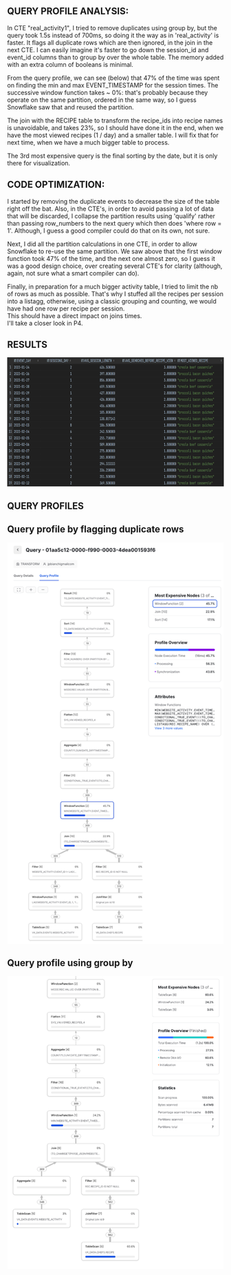 ## QUERY PROFILE ANALYSIS:
In CTE "real\_activity1", I tried to remove duplicates using group by, but the query took 1.5s instead of 700ms,
so doing it the way as in 'real\_activity' is faster.  It flags all duplicate rows which are then ignored,
in the join in the next CTE.
I can easily imagine it's faster to go down the session_id and event_id columns than to group by over the whole table.
The memory added with an extra column of booleans is minimal.

From the query profile, we can see (below) that 47% of the time was spent on finding the min and max EVENT_TIMESTAMP for the session times.
The successive window function takes ~ 0%: that's probably because they operate on the same partition, ordered in the same way, so I guess Snowflake saw that and reused the partition.

The join with the RECIPE table to transform the recipe_ids into recipe names is unavoidable, and takes 23%, so I should have done it in the end, when we have the most viewed recipes (1 / day) and a smaller table.
I will fix that for next time, when we have a much bigger table to process.

The 3rd most expensive query is the final sorting by the date, but it is only there for visualization.


## CODE OPTIMIZATION:
I started by removing the duplicate events to decrease the size of the table right off the bat.
Also, in the CTE's, in order to avoid passing a lot of data that will be discarded, I collapse the partition results using 'qualify' rather than passing row_numbers to the next query which then does 'where row = 1'.
Although, I guess a good compiler could do that on its own, not sure.

Next, I did all the partition calculations in one CTE, in order to allow Snowflake to re-use the same partition.  We saw above that the first window function took 47% of the time, and the next one almost zero, so I guess it was a good design choice, over creating several CTE's for clarity (although, again, not sure what a smart compiler can do).

Finally, in preparation for a much bigger activity table, I tried to limit the nb of rows as much as possible.  That's why I stuffed all the recipes per session into a listagg, otherwise, using a classic grouping and counting, we would have had one row per recipe per session.  
This should have a direct impact on joins times.  
I'll take a closer look in P4.


## RESULTS
<img src="./Project3_results.png"  width="800" height="300">

## QUERY PROFILES

## Query profile by flagging duplicate rows

<img src="./Project3_query_profile.png"  width="800" >


## Query profile using group by

<img src="./Project3_query_profile1.png"  width="800" >


